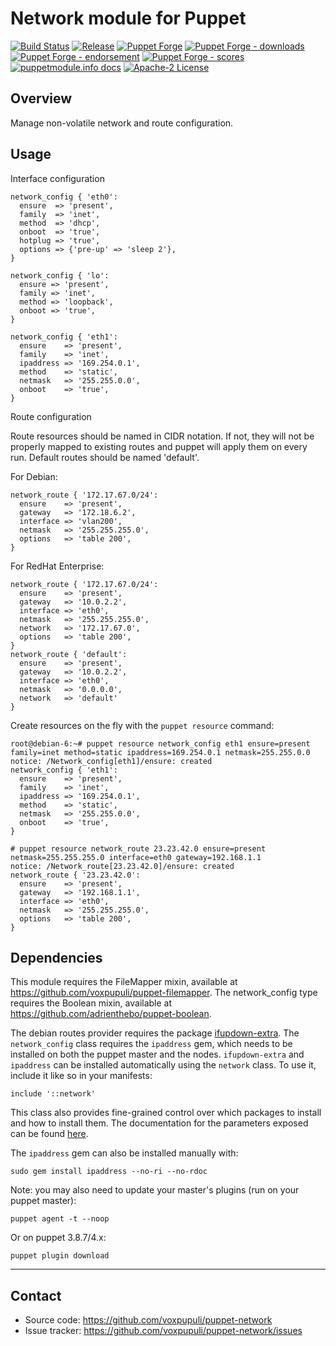 # Network module for Puppet

[![Build Status](https://github.com/voxpupuli/puppet-network/workflows/CI/badge.svg)](https://github.com/voxpupuli/puppet-network/actions?query=workflow%3ACI)
[![Release](https://github.com/voxpupuli/puppet-network/actions/workflows/release.yml/badge.svg)](https://github.com/voxpupuli/puppet-network/actions/workflows/release.yml)
[![Puppet Forge](https://img.shields.io/puppetforge/v/puppet/network.svg)](https://forge.puppetlabs.com/puppet/network)
[![Puppet Forge - downloads](https://img.shields.io/puppetforge/dt/puppet/network.svg)](https://forge.puppetlabs.com/puppet/network)
[![Puppet Forge - endorsement](https://img.shields.io/puppetforge/e/puppet/network.svg)](https://forge.puppetlabs.com/puppet/network)
[![Puppet Forge - scores](https://img.shields.io/puppetforge/f/puppet/network.svg)](https://forge.puppetlabs.com/puppet/network)
[![puppetmodule.info docs](http://www.puppetmodule.info/images/badge.png)](http://www.puppetmodule.info/m/puppet-network)
[![Apache-2 License](https://img.shields.io/github/license/voxpupuli/puppet-network.svg)](LICENSE)

## Overview

Manage non-volatile network and route configuration.

## Usage

Interface configuration

```puppet
network_config { 'eth0':
  ensure  => 'present',
  family  => 'inet',
  method  => 'dhcp',
  onboot  => 'true',
  hotplug => 'true',
  options => {'pre-up' => 'sleep 2'},
}

network_config { 'lo':
  ensure => 'present',
  family => 'inet',
  method => 'loopback',
  onboot => 'true',
}

network_config { 'eth1':
  ensure    => 'present',
  family    => 'inet',
  ipaddress => '169.254.0.1',
  method    => 'static',
  netmask   => '255.255.0.0',
  onboot    => 'true',
}
```

Route configuration

Route resources should be named in CIDR notation. If not, they will not be
properly mapped to existing routes and puppet will apply them on every run.
Default routes should be named 'default'.

  For Debian:

```puppet
network_route { '172.17.67.0/24':
  ensure    => 'present',
  gateway   => '172.18.6.2',
  interface => 'vlan200',
  netmask   => '255.255.255.0',
  options   => 'table 200',
}
```

  For RedHat Enterprise:

```puppet
network_route { '172.17.67.0/24':
  ensure    => 'present',
  gateway   => '10.0.2.2',
  interface => 'eth0',
  netmask   => '255.255.255.0',
  network   => '172.17.67.0',
  options   => 'table 200',
}
network_route { 'default':
  ensure    => 'present',
  gateway   => '10.0.2.2',
  interface => 'eth0',
  netmask   => '0.0.0.0',
  network   => 'default'
}
```

Create resources on the fly with the `puppet resource` command:

    root@debian-6:~# puppet resource network_config eth1 ensure=present family=inet method=static ipaddress=169.254.0.1 netmask=255.255.0.0
    notice: /Network_config[eth1]/ensure: created
    network_config { 'eth1':
      ensure    => 'present',
      family    => 'inet',
      ipaddress => '169.254.0.1',
      method    => 'static',
      netmask   => '255.255.0.0',
      onboot    => 'true',
    }

    # puppet resource network_route 23.23.42.0 ensure=present netmask=255.255.255.0 interface=eth0 gateway=192.168.1.1
    notice: /Network_route[23.23.42.0]/ensure: created
    network_route { '23.23.42.0':
      ensure    => 'present',
      gateway   => '192.168.1.1',
      interface => 'eth0',
      netmask   => '255.255.255.0',
      options   => 'table 200',
    }

## Dependencies

This module requires the FileMapper mixin, available at <https://github.com/voxpupuli/puppet-filemapper>.
The network_config type requires the Boolean mixin, available at <https://github.com/adrienthebo/puppet-boolean>.

The debian routes provider requires the package [ifupdown-extra](http://packages.debian.org/search?suite=all&section=all&arch=any&searchon=names&keywords=ifupdown-extra).
The `network_config` class requires the `ipaddress` gem, which needs to be
installed on both the puppet master and the nodes. `ifupdown-extra` and
`ipaddress` can be installed automatically using the `network` class. To use it,
include it like so in your manifests:

```puppet
include '::network'
```

This class also provides fine-grained control over which packages to install and
how to install them. The documentation for the parameters exposed can be found
[here](https://github.com/voxpupuli/puppet-network/blob/master/manifests/init.pp).

The `ipaddress` gem can also be installed manually with:

    sudo gem install ipaddress --no-ri --no-rdoc

Note: you may also need to update your master's plugins (run on your puppet master):

    puppet agent -t --noop

Or on puppet 3.8.7/4.x:

    puppet plugin download

- - -

## Contact

* Source code: <https://github.com/voxpupuli/puppet-network>
* Issue tracker: <https://github.com/voxpupuli/puppet-network/issues>
